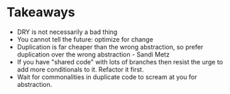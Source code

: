# Takeaways

- DRY is not necessarily a bad thing
- You cannot tell the future: optimize for change
- Duplication is far cheaper than the wrong abstraction, so prefer duplication
  over the wrong abstraction - Sandi Metz
- If you have "shared code" with lots of branches then resist the urge to add
  more conditionals to it. Refactor it first.
- Wait for commonalities in duplicate code to scream at you for abstraction.
